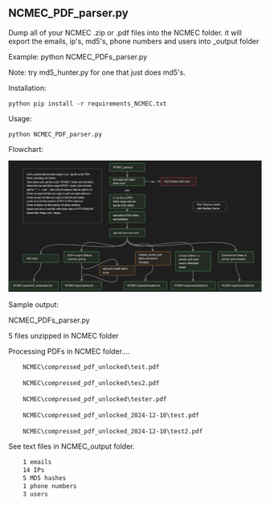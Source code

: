 
## NCMEC_PDF_parser.py 

Dump all of your NCMEC .zip or .pdf files into the NCMEC folder.
it will export the emails, ip's, md5's, phone numbers and users into _output folder

Example:
    python NCMEC_PDFs_parser.py

Note:
	try md5_hunter.py for one that just does md5's.


Installation:
```
python pip install -r requirements_NCMEC.txt
```

Usage:


```
python NCMEC_PDF_parser.py
```


Flowchart:
	
![sample output](images/NCMEC_flowchart.png)



Sample output: 

NCMEC_PDFs_parser.py

5 files unzipped in NCMEC folder

Processing PDFs in NCMEC folder....

        NCMEC\compressed_pdf_unlocked\test.pdf

        NCMEC\compressed_pdf_unlocked\tes2.pdf

        NCMEC\compressed_pdf_unlocked\tester.pdf

        NCMEC\compressed_pdf_unlocked_2024-12-10\test.pdf

        NCMEC\compressed_pdf_unlocked_2024-12-10\test2.pdf

See text files in NCMEC\_output folder.

        1 emails
        14 IPs
        5 MD5 hashes
        1 phone numbers
        3 users